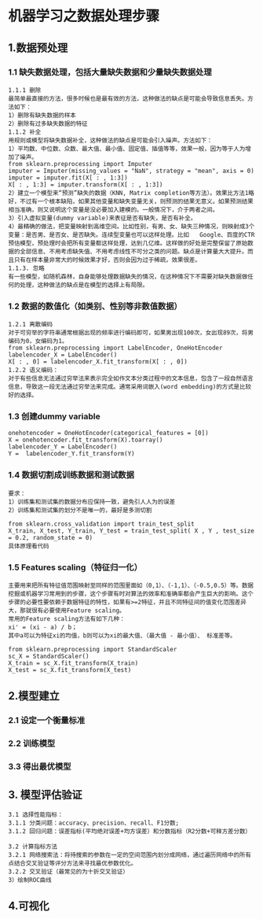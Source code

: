 # 机器学习之数据处理步骤
## 1.数据预处理
### 1.1 缺失数据处理，包括大量缺失数据和少量缺失数据处理

    1.1.1 删除
    最简单最直接的方法，很多时候也是最有效的方法，这种做法的缺点是可能会导致信息丢失。方法如下：
    1）删除有缺失数据的样本
    2）删除有过多缺失数据的特征
    1.1.2 补全
    用规则或模型将缺失数据补全，这种做法的缺点是可能会引入噪声。方法如下：
    1）平均数、中位数、众数、最大值、最小值、固定值、插值等等，效果一般，因为等于人为增加了噪声。
    from sklearn.preprocessing import Imputer
    imputer = Imputer(missing_values = "NaN", strategy = "mean", axis = 0)
    imputer = imputer.fit(X[ : , 1:3])
    X[ : , 1:3] = imputer.transform(X[ : , 1:3])
    2）建立一个模型来“预测”缺失的数据（KNN, Matrix completion等方法）。效果比方法1略好，不过有一个根本缺陷，如果其他变量和缺失变量无关，则预测的结果无意义。如果预测结果相当准确，则又说明这个变量是没必要加入建模的。一般情况下，介于两者之间。
    3）引入虚拟变量(dummy variable)来表征是否有缺失，是否有补全。
    4）最精确的做法，把变量映射到高维空间。比如性别，有男、女、缺失三种情况，则映射成3个变量：是否男、是否女、是否缺失。连续型变量也可以这样处理。比如   Google、百度的CTR预估模型，预处理时会把所有变量都这样处理，达到几亿维。这样做的好处是完整保留了原始数据的全部信息、不用考虑缺失值、不用考虑线性不可分之类的问题。缺点是计算量大大提升。而且只有在样本量非常大的时候效果才好，否则会因为过于稀疏，效果很差。
    1.1.3. 忽略
    有一些模型，如随机森林，自身能够处理数据缺失的情况，在这种情况下不需要对缺失数据做任何的处理，这种做法的缺点是在模型的选择上有局限。

### 1.2 数据的数值化（如类别、性别等非数值数据）
    1.2.1 离散编码
    对于可穷举的字符串通常根据出现的频率进行编码即可，如果男出现100次，女出现89次，将男编码为0，女编码为1。 
    from sklearn.preprocessing import LabelEncoder, OneHotEncoder
    labelencoder_X = LabelEncoder()
    X[ : , 0] = labelencoder_X.fit_transform(X[ : , 0])
    1.2.2 语义编码：
    对于有些信息无法通过穷举法来表示完全如作文本分类过程中的文本信息，包含了一段自然语言信息，导致这一段无法通过穷举法来完成。通常采用词嵌入(word embedding)的方式是比较好的选择。
    
### 1.3 创建dummy variable 
    
    onehotencoder = OneHotEncoder(categorical_features = [0])
    X = onehotencoder.fit_transform(X).toarray()
    labelencoder_Y = LabelEncoder()
    Y =  labelencoder_Y.fit_transform(Y)
    
### 1.4 数据切割成训练数据和测试数据
    要求：
    1）训练集和测试集的数据分布应保持一致，避免引人人为的误差
    2）训练集和测试集的划分不是唯一的，最好是多测切割
    
    from sklearn.cross_validation import train_test_split
    X_train, X_test, Y_train, Y_test = train_test_split( X , Y , test_size = 0.2, random_state = 0)
    具体原理看代码
  
### 1.5 Features scaling（特征归一化）
    主要用来把所有特征值范围映射至同样的范围里面如（0,1）、（-1,1）、（-0.5,0.5）等。数据挖掘或机器学习常用到的步骤，这个步骤有时对算法的效率和准确率都会产生巨大的影响。这个步骤的必要性要依赖于数据特征的特性，如果有>=2特征，并且不同特征间的值变化范围差异大，那就很有必要使用Feature scaling。
    常用的Feature scaling方法有如下几种：
    xi' = (xi - a) / b；
    其中a可以为特征xi的均值，b则可以为xi的最大值、（最大值 - 最小值）、 标准差等。
    
    from sklearn.preprocessing import StandardScaler
    sc_X = StandardScaler()
    X_train = sc_X.fit_transform(X_train)
    X_test = sc_X.fit_transform(X_test)
    

## 2.模型建立

### 2.1 设定一个衡量标准

### 2.2 训练模型

### 3.3 得出最优模型

## 3. 模型评估验证
    3.1 选择性能指标：
    3.1.1 分类问题：accuracy、precision、recall、F1分数;
    3.1.2 回归问题：误差指标(平均绝对误差+均方误差）和分数指标（R2分数+可释方差分数）
    
    3.2 计算指标方法
    3.2.1 网络搜索法：将待搜索的参数在一定的空间范围内划分成网络，通过遍历网络中的所有点结合交叉验证等评分方法来寻找最优参数优化。
    3.2.2 交叉验证（最常见的为十折交叉验证）
    3）绘制ROC曲线
    
## 4.可视化


